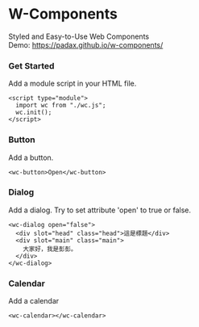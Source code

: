 # W-Components
Styled and Easy-to-Use Web Components  
Demo: https://padax.github.io/w-components/

### Get Started
Add a module script in your HTML file.
```
<script type="module">
  import wc from "./wc.js";
  wc.init();
</script>
```

### Button
Add a button.
```
<wc-button>Open</wc-button>
```

### Dialog
Add a dialog. Try to set attribute 'open' to true or false.
```
<wc-dialog open="false">
  <div slot="head" class="head">這是標題</div>
  <div slot="main" class="main">
    大家好，我是彭彭。
  </div>
</wc-dialog>
```

### Calendar
Add a calendar
```
<wc-calendar></wc-calendar>
```
